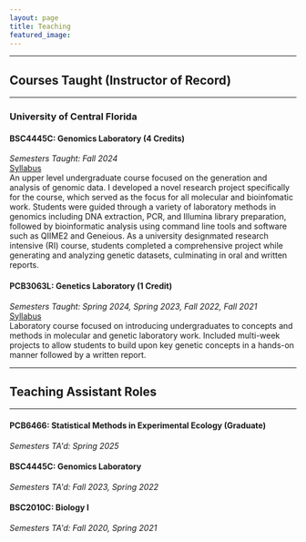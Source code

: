 ```yaml
---
layout: page
title: Teaching
featured_image: 
---
```


---
## Courses Taught (Instructor of Record)
---
### University of Central Florida
#### BSC4445C: Genomics Laboratory (4 Credits)
*Semesters Taught: Fall 2024*  
[Syllabus](assets/documents/BSC4445C_RI_Syllabus_FA2024.pdf)  
An upper level undergraduate course focused on the generation and analysis of genomic data. I developed a novel research project specifically for the course, which served as the focus for all molecular and bioinfomatic work. Students were guided through a variety of laboratory methods in genomics including DNA extraction, PCR, and Illumina library preparation, followed by bioinformatic analysis using command line tools and software such as QIIME2 and Geneious. As a university designmated research intensive (RI) course, students completed a comprehensive project while generating and analyzing genetic datasets, culminating in oral and written reports.

#### PCB3063L: Genetics Laboratory (1 Credit)
*Semesters Taught: Spring 2024, Spring 2023, Fall 2022, Fall 2021*  
[Syllabus](assets/documents/PCB3063L_Syllabus_SP2024.pdf)  
Laboratory course focused on introducing undergraduates to concepts and methods in molecular and genetic laboratory work. Included multi-week projects to allow students to build upon key genetic concepts in a hands-on manner followed by a written report.

---
## Teaching Assistant Roles
---
#### PCB6466: Statistical Methods in Experimental Ecology (Graduate)
*Semesters TA'd: Spring 2025*

#### BSC4445C: Genomics Laboratory
*Semesters TA'd: Fall 2023, Spring 2022*

#### BSC2010C: Biology I
*Semesters TA'd: Fall 2020, Spring 2021*